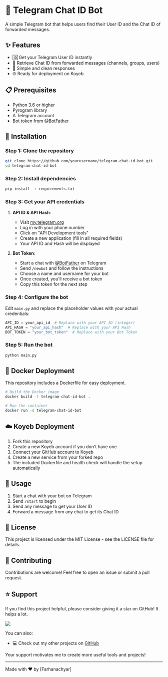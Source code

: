 # 🤖 Telegram Chat ID Bot

A simple Telegram bot that helps users find their User ID and the Chat ID of forwarded messages.

## ✨ Features

- 🆔 Get your Telegram User ID instantly
- 📨 Retrieve Chat ID from forwarded messages (channels, groups, users)
- 🔄 Simple and clean responses
- 🌐 Ready for deployment on Koyeb

## 📋 Prerequisites

- Python 3.6 or higher
- Pyrogram library
- A Telegram account
- Bot token from [@BotFather](https://t.me/BotFather)

## 🚀 Installation

### Step 1: Clone the repository

```bash
git clone https://github.com/yourusername/telegram-chat-id-bot.git
cd telegram-chat-id-bot
```

### Step 2: Install dependencies

```bash
pip install -r requirements.txt
```

### Step 3: Get your API credentials

1. **API ID & API Hash**:
   - Visit [my.telegram.org](https://my.telegram.org/auth)
   - Log in with your phone number
   - Click on "API Development tools"
   - Create a new application (fill in all required fields)
   - Your API ID and Hash will be displayed

2. **Bot Token**:
   - Start a chat with [@BotFather](https://t.me/BotFather) on Telegram
   - Send `/newbot` and follow the instructions
   - Choose a name and username for your bot
   - Once created, you'll receive a bot token
   - Copy this token for the next step

### Step 4: Configure the bot

Edit `main.py` and replace the placeholder values with your actual credentials:

```python
API_ID = your_api_id  # Replace with your API ID (integer)
API_HASH = "your_api_hash"  # Replace with your API Hash
BOT_TOKEN = "your_bot_token"  # Replace with your Bot Token
```

### Step 5: Run the bot

```bash
python main.py
```

## 🐳 Docker Deployment

This repository includes a Dockerfile for easy deployment.

```bash
# Build the Docker image
docker build -t telegram-chat-id-bot .

# Run the container
docker run -d telegram-chat-id-bot
```

## ☁️ Koyeb Deployment

1. Fork this repository
2. Create a new Koyeb account if you don't have one
3. Connect your GitHub account to Koyeb
4. Create a new service from your forked repo
5. The included Dockerfile and health check will handle the setup automatically

## 📝 Usage

1. Start a chat with your bot on Telegram
2. Send `/start` to begin
3. Send any message to get your User ID
4. Forward a message from any chat to get its Chat ID

## 📄 License

This project is licensed under the MIT License - see the LICENSE file for details.

## 🤝 Contributing

Contributions are welcome! Feel free to open an issue or submit a pull request.

## ⭐ Support

If you find this project helpful, please consider giving it a star on GitHub! It helps a lot.

<a href="https://github.com/Farhanachyar/Chat-ID-Telegram-Bot/stargazers"><img src="https://img.shields.io/github/stars/farhanachyar/Chat-ID-Telegram-Bot"/></a>

You can also:
- 💻 Check out my other projects on [GitHub](https://github.com/farhanachyar)


Your support motivates me to create more useful tools and projects!

---

Made with ❤️ by [Farhanachyar]
